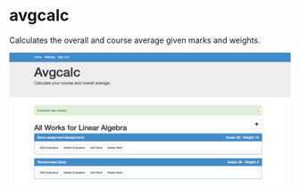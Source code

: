 avgcalc
=======

Calculates the overall and course average given marks and weights.

![image](screenshot.png)
